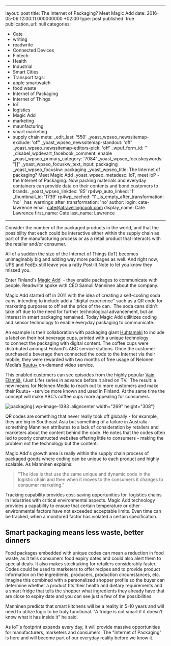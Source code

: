  - --
layout: post
title: The Internet of Packaging? Meet Magic Add
date: 2016-05-06 12:00:11.000000000 +02:00
type: post
published: true
publication_url: null
categories:
  - Cate
  - writing
  - readwrite
  - Connected Devices
  - Fintech
  - Health
  - Industrial
  - Smart Cities
  - Transport
tags:
  - apple smartwatch
  - food waste
  - Internet of Packaging
  - Internet of Things
  - IoT
  - logistics
  - Magic Add
  - marketing
  - maunfacturing
  - smart marketing
  - supply chain
meta:
  _edit_last: '550'
  _yoast_wpseo_newssitemap-exclude: 'off'
  _yoast_wpseo_newssitemap-standout: 'off'
  _yoast_wpseo_newssitemap-editors-pick: 'off'
  _wpuf_form_id: ''
  _disabel_wpdevart_facebook_comment: enable
  _yoast_wpseo_primary_category: '7084'
  _yoast_wpseo_focuskeywords: "[]"
  _yoast_wpseo_focuskw_text_input: packaging
  _yoast_wpseo_focuskw: packaging
  _yoast_wpseo_title: The Internet of packaging? Meet Magic Add
  _yoast_wpseo_metadesc: IoT, meet IoP   - the Internet of Packaging. Now packing materials
    and everyday containers can provide data on their contents and bond customers
    to brands.
  _yoast_wpseo_linkdex: '85'
  rp4wp_auto_linked: '1'
  _thumbnail_id: '1739'
  rp4wp_cached: '1'
  _is_empty_after_transformation: 'no'
  _has_warnings_after_transformation: 'no'
author:
  login: cate-lawrence
  email: cate@atravellingcook.com
  display_name: Cate Lawrence
  first_name: Cate
  last_name: Lawrence
---
Consider the number of the packaged products in the world, and that the
possibility that each could be interactive either within the supply
chain as part of the manufacturing process or as a retail product that
interacts with the retailer and/or consumer.

All of a sudden the size of the Internet of Things (IoT) becomes
unimaginably big and adding way more packages as well. And right now,
UPS and FedEx still leave you a ratty Post-It Note to let you know they
missed you.

Enter Finland's [Magic Add](http://www.magicadd.com/)  - they enable
packages to communicate with people. Readwrite spoke with CEO Samuli
Manninen about the company.

Magic Add started off in 2011 with the idea of creating a self-cooling
soda cans, intending to include add a "digital experience" such as a QR
code for marketing purposes to off set the price of the can.  The soda
cans didn't take off due to the need for further technological
advancement, but an interest in smart packaging remained. Today Magic
Add utilitizes coding and sensor technology to enable everyday packaging
to communicate.

An example is their collaboration with packaging
giant [Huhtamaki](http://www.huhtamaki.com/) to include a label on their
hot beverage cups, printed with a unique technology to connect the
packaging with digital content. The coffee cups were distributed amongst
Finland's ABC service stations. Once the customer purchased a beverage
then connected the code to the Internet via their mobile, they were
rewarded with two months of free usage of Nelonen Media’s
[Ruutu+](http://www.ruutu.fi/plus) on-demand video service.

This enabled customers can see episodes from the highly popular [Vain
Elämää ](http://www.nelonen.fi/ohjelmat/vain-elamaa) (Just Life) series
in advance before it aired on TV.  The result: a new means for Nelonen
Media to reach out to more customers and make their Ruutu+ -service more
known and used in Finland. At the same time the concept will make ABC’s
coffee cups more appealing for consumers.

![packaging](rw-import/IoP-262x300.jpg){.wp-image-1393
.aligncenter width="269" height="308"}

QR codes are something that never really took off globally - for
example, they are big in Southeast Asia but something of a failure in
Australia - something Manninen attributes to a lack of consideration by
retailers and marketers about the content behind the code. He notes that
the codes often led to poorly constructed websites offering little to
consumers - making the problem not the technology but the content.

Magic Add's growth area is really within the supply chain process of
packaged goods where coding can be unique to each product and highly
scalable. As Manninen explains:

> "The idea is that use the same unique and dynamic code in the logistic
> chain and then when it moves to the consumers it changes to consumer
> marketing."

Tracking capability provides cost-saving opportunities for  logistics
chains in industries with critical environmental aspects. Magic Add
technology provides a capability to ensure that certain temperature or
other environmental factors have not exceeded acceptable limits. Even
time can be tracked, when a monitored factor has violated a certain
specification.

Smart packaging means less waste, better dinners
------------------------------------------------

Food packages embedded with unique codes can mean a reduction in food
waste, as it tells consumers food expiry dates and could also alert them
to special deals. It also makes stocktaking for retailers considerably
faster. Codes could be used to marketers to offer recipes and to provide
product information on the ingredients, producers, production
circumstances, etc. Imagine this combined with a personalized shopper
profile so the buyer can determine whether a product fits their health
and dietary requirements and a smart fridge that tells the shopper what
ingredients they already have that are close to expiry date and you can
see just a few of the possibilities.

Manninen predicts that smart kitchens will be a reality in 5-10 years
and will need to utilize logic to be truly functional. "A fridge is not
smart if it doesn't know what it has inside it" he said.

As IoT's footprint expands every day, it will provide
massive opportunities for manufacturers, marketers and consumers. The
"Internet of Packaging" is here and will become part of our everyday
reality before we know it.
